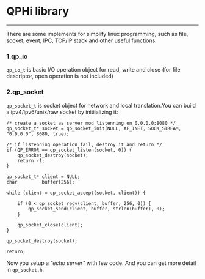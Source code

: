 # QPHi library
----
There are some implements for simplify linux programming, such as file, socket, event, IPC, TCP/IP stack and other useful functions.

### 1.qp_io
`qp_io_t` is basic I/O operation object for read, write and close (for file descriptor, open operation is not included)

### 2.qp_socket
`qp_socket_t` is socket object for network and local translation.You can  build a ipv4/ipv6/unix/raw socket by initiializing it:

```
/* create a socket as server mod listenning on 0.0.0.0:8080 */
qp_socket_t* socket = qp_socket_init(NULL, AF_INET, SOCK_STREAM, "0.0.0.0", 8080, true);

/* if listenning operation fail, destroy it and return */
if (QP_ERROR == qp_socket_listen(socket, 0)) {
    qp_socket_destroy(socket);
    return -1;
}

qp_socket_t* client = NULL;
char	     buffer[256];

while (client = qp_socket_accept(socket, client)) {
    
    if (0 < qp_socket_recv(client, buffer, 256, 0)) {
        qp_socket_send(client, buffer, strlen(buffer), 0);
    }
    
    qp_socket_close(client);
}

qp_socket_destroy(socket);

return;
```
Now you setup a *"echo server"* with few code. And you can get more detail in `qp_socket.h`.
